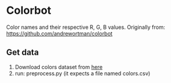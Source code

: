 # Colorbot

Color names and their respective R, G, B values. Originally from: https://github.com/andrewortman/colorbot

## Get data

1. Download colors dataset from [here](https://drive.google.com/drive/folders/0B0LaOaBKG0OQaXVLX2tyVGRxN00)
2. run: preprocess.py (it expects a file named colors.csv)
